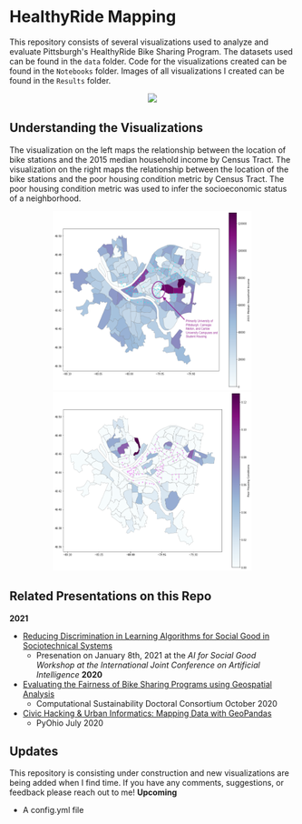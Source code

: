 # HealthyRide Mapping

This repository consists of several visualizations used to analyze and evaluate Pittsburgh's HealthyRide Bike Sharing Program. The datasets used can be found in the `data` folder. Code for the visualizations created can be found in the `Notebooks` folder. Images of all visualizations I created can be found in the `Results` folder. 

<p align="center">
  <img src="https://github.com/katelyn98/HealthyRide-Mapping/blob/master/Results/IJCAI%20Demo.gif"/> 
</p>

## Understanding the Visualizations

The visualization on the left maps the relationship between the location of bike stations and the 2015 median household income by Census Tract. The visualization on the right maps the relationship between the location of the bike stations and the poor housing condition metric by Census Tract. The poor housing condition metric was used to infer the socioeconomic status of a neighborhood. 

<p align="center">
  <img src="https://github.com/katelyn98/HealthyRide-Mapping/blob/master/Results/medianhhincome.png" width=350px height=315px/> 
  <img src="https://github.com/katelyn98/HealthyRide-Mapping/blob/master/Results/bikeShareMap.png" width=350px height=315px/> 
</p>

## Related Presentations on this Repo

**2021**
* [Reducing Discrimination in Learning Algorithms for Social Good in Sociotechnical Systems](https://arxiv.org/pdf/2011.13988.pdf)
  * Presenation on January 8th, 2021 at the *AI for Social Good Workshop at the International Joint Conference on Artificial Intelligence*
**2020**
* [Evaluating the Fairness of Bike Sharing Programs using Geospatial Analysis](https://katelyncmorrison.com/assets/CompSustDC2020.mp4)
  * Computational Sustainability Doctoral Consortium October 2020
* [Civic Hacking & Urban Informatics: Mapping Data with GeoPandas](https://www.youtube.com/watch?v=iaHDm0OPZsE&list=PL2k6bbM_wgjtGSzPXzUzP3AfVO-o4imbB&index=2)
  * PyOhio July 2020

## Updates
This repository is consisting under construction and new visualizations are being added when I find time. If you have any comments, suggestions, or feedback please reach out to me! 
**Upcoming**
* A config.yml file
